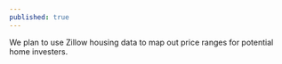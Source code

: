 ```yaml
---
published: true
---
```


We plan to use Zillow housing data to map out price ranges for potential home investers.
